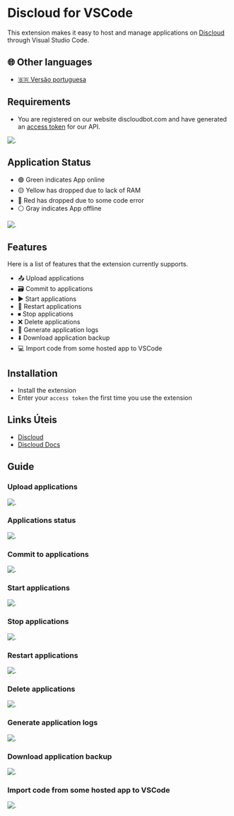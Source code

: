 # Discloud for VSCode

This extension makes it easy to host and manage applications on [Discloud](https://discloudbot.com) through Visual Studio Code.

## 🌐 Other languages

- [🇧🇷 Versão portuguesa](./README.md)

## Requirements

- You are registered on our website discloudbot.com and have generated an [access token](https://docs.discloudbot.com/v/en/suport/commands/api) for our API.

![.](https://media.discordapp.net/attachments/685903739130740759/1016822188839551026/token.gif)

## Application Status

- 🟢 Green indicates App online
- 🟡 Yellow has dropped due to lack of RAM
- 🔴 Red has dropped due to some code error
- ⚪ Gray indicates App offline

![.](https://media.discordapp.net/attachments/685903739130740759/1016818276828979300/stats.png)

## Features

Here is a list of features that the extension currently supports.

- 📤 Upload applications
- 🗃 Commit to applications
- ▶️ Start applications
- 🔁 Restart applications
- ⏹ Stop applications
- ❌ Delete applications
- 📜 Generate application logs
- ⬇️ Download application backup
- 💻 Import code from some hosted app to VSCode

## Installation

- Install the extension
- Enter your `access token` the first time you use the extension

## Links Úteis

- [Discloud](https://discloud.app)
- [Discloud Docs](https://docs.discloudbot.com/v/en/)

## Guide

### Upload applications

![.](https://media.discordapp.net/attachments/685903739130740759/1016803343995244667/up.gif)

### Applications status

![.](https://media.discordapp.net/attachments/685903739130740759/1016803254350389259/status.gif)

### Commit to applications

![.](https://media.discordapp.net/attachments/685903739130740759/1016803068345602058/commit.gif)

### Start applications

![.](https://media.discordapp.net/attachments/685903739130740759/1016803225279676416/start.gif)

### Stop applications

![.](https://media.discordapp.net/attachments/685903739130740759/1016803291805515846/stop.gif)

### Restart applications

![.](https://media.discordapp.net/attachments/685903739130740759/1016803186293624893/restart.gif)

### Delete applications

![.](https://media.discordapp.net/attachments/685903739130740759/1016803094899724399/del.gif)

### Generate application logs

![.](https://media.discordapp.net/attachments/685903739130740759/1016803145038430238/logs.gif)

### Download application backup

![.](https://media.discordapp.net/attachments/685903739130740759/1016803030563311636/backup.gif)

### Import code from some hosted app to VSCode

![.](https://media.discordapp.net/attachments/685903739130740759/1016803117788049408/import.gif)
